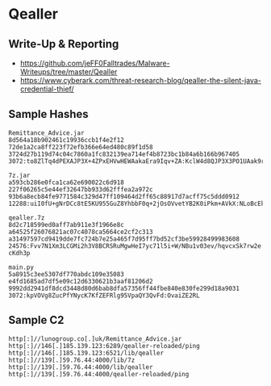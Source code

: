 # Qealler

## Write-Up & Reporting
* https://github.com/jeFF0Falltrades/Malware-Writeups/tree/master/Qealler
* https://www.cyberark.com/threat-research-blog/qealler-the-silent-java-credential-thief/

## Sample Hashes
```
Remittance_Advice.jar
8d564a18b902461c19936ccb1f4e2f12
72de1a2ca8ff223f72efb366e64ed480c89f1d58
3724d27b119d74c04c7860a1fc832139ea714ef4b8723bc1b84a6b166b967405
3072:to8ZlTq4dPEXAJP3X+4ZPxEHVwHEWAakaEra9Iqv+ZA:KclW4d8QJP3X3PO1UAak9ra9HsA

7z.jar
a593cb286e0fca1ca62e690022c6d918
227f06265c5e44ef32647bb933d62fffea2a972c
93b6a8ecb84fe9771584c329d47ff109464d2ff65c88917d7acff75c5ddd0912
12288:uiI0fU+gNrDCc8tE5KU955GuZ8YhbbF0q+2jOsOVvetYB2K0iPkm+AVkX:NLoBcEkmMu6kbcsAvFH0iPkmhVE

qealler.7z
8d2c718599ed0aff7ab911e3f1966e8c
a64525f26076821ac07c4078ca5664ce2cf2c313
a31497597cd9419dde7fc724b7e25a465f7d95ff7bd52cf3be59928499983608
24576:Fvv7N1Xm3LCGMi2h3V8BCRSRuMgwHeI7yc71l5i+W/NBu1v03ev/hqvcxSk7rw2e:FLryCni2YBqdgeKYlBm0OhU
cKdh3p

main.py
5a8915c3ee5307df770abdc109e35083
e4fd1685ad7df5e09c12d6330621b3aaf81206d2
9992dd2941df8dcd3448d80d6bab8dfa57356ff44fbe840e830fe299d18a9031
3072:kpVOVg8ZucPfYNycK7KfZEFRlg95VpaQY3QvFd:OvaiZE2RL
```

## Sample C2
```
http[:]//lunogroup.co[.]uk/Remittance_Advice.jar
http[:]//146[.]185.139.123:6289/qealler-reloaded/ping
http[:]//146[.]185.139.123:6521/lib/qealler
http[:]//139[.]59.76.44:4000/lib/7z
http[:]//139[.]59.76.44:4000/lib/qealler
http[:]//139[.]59.76.44:4000/qealler-reloaded/ping
```
